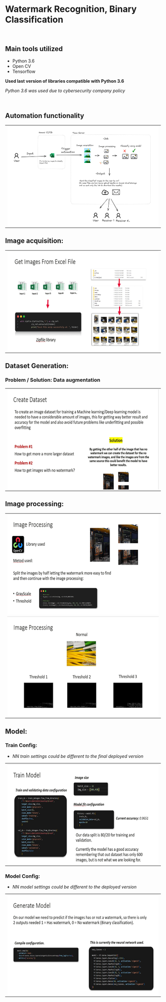 # Watermark Recognition, Binary Classification

<br>

## Main tools utilized

- Python 3.6 
- Open CV
- Tensorflow

**Used last version of libraries compatible with Python 3.6** 

*Python 3.6 was used due to cybersecurity company policy*




<br>

## Automation functionality

 <table align="middle">
  <tr align="middle">
    <td><img src="https://github.com/danielsaed/Watermark_recognition_binary_classification/blob/main/docs/img/Diagram.png" width=650 height=325 
    align="middle"></td>
  </tr>
 </table>


## Image acquisition:

 <table align="middle">
  <tr align="middle">
    <td><img src="https://github.com/danielsaed/Watermark_recognition_binary_classification/blob/main/docs/img/Excel_img.jpg" width=650 height=325 
    align="middle"></td>
  </tr>
 </table>

  ## Dataset Generation:

### Problem / Solution: Data augmentation
 <table align="middle">
  <tr align="middle">
    <td><img src="https://github.com/danielsaed/Watermark_recognition_binary_classification/blob/main/docs/img/Problem.jpg" width=650 height=325 
    align="middle"></td>
  </tr>
 </table>

## Image processing:

 <table align="middle">
  <tr align="middle">
    <td><img src="https://github.com/danielsaed/Watermark_recognition_binary_classification/blob/main/docs/img/Open CV.jpg" width=650 height=325 
    align="middle"></td>
  </tr>
    <tr align="middle">
    <td><img src="https://github.com/danielsaed/Watermark_recognition_binary_classification/blob/main/docs/img/Treshold.jpg" width=650 height=325 
    align="middle"></td>
  </tr>
 </table>

 ## Model:
 ### Train Config:
- *NN train settings could be different to the final deployed version*
 <table align="middle">
  <tr align="middle">
    <td><img src="https://github.com/danielsaed/Watermark_recognition_binary_classification/blob/main/docs/img/Train.jpg" width=650 height=325 
    align="middle"></td>
  </tr>
 </table>

  ### Model Config:
- *NN model settings could be different to the deployed version*
 <table align="middle">
  <tr align="middle">
    <td><img src="https://github.com/danielsaed/Watermark_recognition_binary_classification/blob/main/docs/img/NN.jpg" width=650 height=325 
    align="middle"></td>
  </tr>
 </table>

